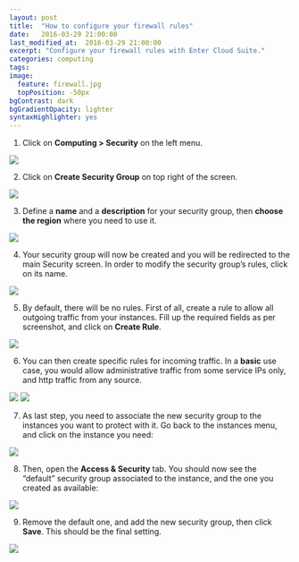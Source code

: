 ```yaml
---
layout: post
title:  "How to configure your firewall rules"
date:   2016-03-29 21:00:00
last_modified_at:  2016-03-29 21:00:00
excerpt: "Configure your firewall rules with Enter Cloud Suite."
categories: computing
tags:
image:
  feature: firewall.jpg
  topPosition: -50px
bgContrast: dark
bgGradientOpacity: lighter
syntaxHighlighter: yes
---
```


1. Click on **Computing > Security** on the left menu.
<img class="responsive-guide-img" src="{{ site.baseurl_posts_img }}ecs-computing-firewall-01.png">

2. Click on **Create Security Group** on top right of the screen.
<img class="responsive-guide-img" src="{{ site.baseurl_posts_img }}ecs-computing-firewall-02.png">

3. Define a **name** and a **description** for your security group, then **choose the region** where you need to use it.
<img class="responsive-guide-img" src="{{ site.baseurl_posts_img }}ecs-computing-firewall-03.png">

4. Your security group will now be created and you will be redirected to the main Security screen. In order to modify the security group’s rules, click on its name.
<img class="responsive-guide-img" src="{{ site.baseurl_posts_img }}ecs-computing-firewall-04.png">

5. By default, there will be no rules. First of all, create a rule to allow all outgoing traffic from your instances. Fill up the required fields as per screenshot, and click on **Create Rule**.
<img class="responsive-guide-img" src="{{ site.baseurl_posts_img }}ecs-computing-firewall-05.png">

6. You can then create specific rules for incoming traffic. In a **basic** use case, you would allow administrative traffic from some service IPs only, and http traffic from any source.
<img class="responsive-guide-img" src="{{ site.baseurl_posts_img }}ecs-computing-firewall-06.png">
<img class="responsive-guide-img" src="{{ site.baseurl_posts_img }}ecs-computing-firewall-07.png">

7. As last step, you need to associate the new security group to the instances you want to protect with it. Go back to the instances menu, and click on the instance you need:
<img class="responsive-guide-img" src="{{ site.baseurl_posts_img }}ecs-computing-firewall-08.png">

8. Then, open the **Access & Security** tab. You should now see the “default” security group associated to the instance, and the one you created as available:
<img class="responsive-guide-img" src="{{ site.baseurl_posts_img }}ecs-computing-firewall-09.png">

9. Remove the default one, and add the new security group, then click **Save**. This should be the final setting.
<img class="responsive-guide-img" src="{{ site.baseurl_posts_img }}ecs-computing-firewall-10.png">
